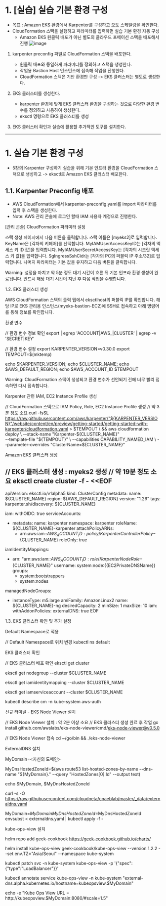 # 1. [실습] 실습 기본 환경 구성
- 목표 : Amazon EKS 환경에서 Karpenter를 구성하고 오토 스케일링을 확인한다.
- CloudFormation 스택을 실행하고 파라미터를 입력하면 실습 기본 환경 자동 구성
  - Amazon EKS 원클릭 배포가 아닌 별도의 클라우드 포메이션 스택을 배포해서 진행
![image](https://github.com/devhyunuk/eks-cloudnet/assets/49749510/85748c08-a23b-4548-a0d7-b2d022e464c6)

1) karpenter preconfig 파일로 CloudFormation 스택을 배포한다.
   - 원클릭 배포와 동일하게 파라미터를 정의하고 스택을 생성한다.
   - 작업용 Bastion Host 인스턴스에 접속해 작업을 진행한다.
   - CloudFormation 스택은 기반 환경만 구성 -> EKS 클러스터는 별도로 생성한다.
  
2) EKS 클러스터를 생성한다.
   - karpenter 환경에 맞게 EKS 클러스터 환경을 구성하는 것으로 다양한 환경 변수를 정의하고 사용하여 생성한다.
   - eksctl 명령으로 EKS 클러스터를 생성
  
3) EKS 클러스터 확인과 실습에 활용할 추가적인 도구를 설치한다.

---

# 1. 실습 기본 환경 구성
- 5장의 Karpenter 구성하기 실습을 위해 기본 인프라 환경을 CloudFormation 스택으로 생성하고 -> eksctl로 Amazon EKS 클러스터 배포한다.



## 1.1. Karpenter Preconfig 배포
- AWS CloudFormation에서 karpenter-preconfig.yaml를 import 파라미터를 입력 후 스택을 생성한다.
- Note: AWS 관리 콘솔에 로그인 할때 IAM 사용자 계정으로 진행한다.



[관리 콘솔] CloudFormation 파라미터 설정

스택 생성 페이지에서 다음 버튼을 클릭합니다.
스택 이름은 [myeks2]로 입력합니다.
KeyName은 [각자의 키페어]를 선택합니다.
MyIAMUserAccessKeyID는 [각자의 액세스 키 ID 값]을 입력합니다.
MyIAMUserSecretAccessKey는 [각자의 시크릿 액세스 키 값]을 입력합니다.
SgIngressSshCidr는 [각자의 PC의 퍼블릭 IP 주소/32]로 입력합니다.
나머지 파라미터는 기본 값을 유지하고 다음 버튼을 클릭합니다.


Warning: 설정을 마치고 약 5분 정도 대기 시간이 흐른 뒤 기본 인프라 환경 생성이 완료됩니다. 반드시 해당 대기 시간이 지난 후 다음 작업을 수행합니다.




1.2. EKS 클러스터 생성


AWS CloudFormation 스택의 출력 탭에서 eksctlhost의 퍼블릭 IP를 확인합니다.
해당 IP로 EKS 관리용 인스턴스(myeks-bastion-EC2)에 SSH로 접속하고 아래 명령어를 통해 정보를 확인합니다.



환경 변수

// 환경 변수 정보 확인
export | egrep 'ACCOUNT|AWS_|CLUSTER' | egrep -v 'SECRET|KEY'

// 환경 변수 설정
export KARPENTER_VERSION=v0.30.0
export TEMPOUT=$(mktemp)

echo $KARPENTER_VERSION; echo $CLUSTER_NAME; echo $AWS_DEFAULT_REGION; echo $AWS_ACCOUNT_ID $TEMPOUT


Warning: CloudFormation 스택이 생성되고 환경 변수가 선언되기 전에 너무 빨리 접속하면 다시 접속합니다.



Karpenter 관련 IAM, EC2 Instance Profile 생성

// CloudFormation 스택으로 IAM Policy, Role, EC2 Instance Profile 생성
// 약 3분 정도 소요
curl -fsSL https://raw.githubusercontent.com/aws/karpenter/"${KARPENTER_VERSION}"/website/content/en/preview/getting-started/getting-started-with-karpenter/cloudformation.yaml  > $TEMPOUT \
&& aws cloudformation deploy \
  --stack-name "Karpenter-${CLUSTER_NAME}" \
  --template-file "${TEMPOUT}" \
  --capabilities CAPABILITY_NAMED_IAM \
  --parameter-overrides "ClusterName=${CLUSTER_NAME}"


Amazon EKS 클러스터 생성

// EKS 클러스터 생성 : myeks2 생성
// 약 19분 정도 소요
eksctl create cluster -f - <<EOF
---
apiVersion: eksctl.io/v1alpha5
kind: ClusterConfig
metadata:
  name: ${CLUSTER_NAME}
  region: ${AWS_DEFAULT_REGION}
  version: "1.26"
  tags:
    karpenter.sh/discovery: ${CLUSTER_NAME}

iam:
  withOIDC: true
  serviceAccounts:
  - metadata:
      name: karpenter
      namespace: karpenter
    roleName: ${CLUSTER_NAME}-karpenter
    attachPolicyARNs:
    - arn:aws:iam::${AWS_ACCOUNT_ID}:policy/KarpenterControllerPolicy-${CLUSTER_NAME}
    roleOnly: true

iamIdentityMappings:
- arn: "arn:aws:iam::${AWS_ACCOUNT_ID}:role/KarpenterNodeRole-${CLUSTER_NAME}"
  username: system:node:{{EC2PrivateDNSName}}
  groups:
  - system:bootstrappers
  - system:nodes

managedNodeGroups:
- instanceType: m5.large
  amiFamily: AmazonLinux2
  name: ${CLUSTER_NAME}-ng
  desiredCapacity: 2
  minSize: 1
  maxSize: 10
  iam:
    withAddonPolicies:
      externalDNS: true
EOF


1.3. EKS 클러스터 확인 및 추가 설정


Default Namespace로 적용

// Default Namespace로 위치 변경
kubectl ns default


EKS 클러스터 확인

// EKS 클러스터 배포 확인
eksctl get cluster

eksctl get nodegroup --cluster $CLUSTER_NAME

eksctl get iamidentitymapping --cluster $CLUSTER_NAME

eksctl get iamserviceaccount --cluster $CLUSTER_NAME

kubectl describe cm -n kube-system aws-auth


신규 터미널 - EKS Node Viewer 설치

// EKS Node Viewer 설치 : 약 2분 이상 소요
// EKS 클러스터 생성 완료 후 작업
go install github.com/awslabs/eks-node-viewer/cmd/eks-node-viewer@v0.5.0

// EKS Node Viewer 접속
cd ~/go/bin && ./eks-node-viewer


ExternalDNS 설치

MyDomain=<자신의 도메인>

MyDnsHostedZoneId=$(aws route53 list-hosted-zones-by-name --dns-name "${MyDomain}." --query "HostedZones[0].Id" --output text)

echo $MyDomain, $MyDnsHostedZoneId

curl -s -O https://raw.githubusercontent.com/cloudneta/cnaeblab/master/_data/externaldns.yaml

MyDomain=$MyDomain MyDnsHostedZoneId=$MyDnsHostedZoneId envsubst < externaldns.yaml | kubectl apply -f -


kube-ops-view 설치

helm repo add geek-cookbook https://geek-cookbook.github.io/charts/

helm install kube-ops-view geek-cookbook/kube-ops-view --version 1.2.2 --set env.TZ="Asia/Seoul" --namespace kube-system

kubectl patch svc -n kube-system kube-ops-view -p '{"spec":{"type":"LoadBalancer"}}'

kubectl annotate service kube-ops-view -n kube-system "external-dns.alpha.kubernetes.io/hostname=kubeopsview.$MyDomain"

echo -e "Kube Ops View URL = http://kubeopsview.$MyDomain:8080/#scale=1.5"

   
   
   





















